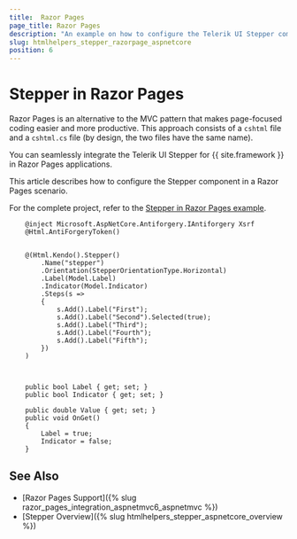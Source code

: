 ```yaml
---
title:  Razor Pages
page_title: Razor Pages
description: "An example on how to configure the Telerik UI Stepper component for {{ site.framework }} in a Razor Page."
slug: htmlhelpers_stepper_razorpage_aspnetcore
position: 6
---
```


# Stepper in Razor Pages

Razor Pages is an alternative to the MVC pattern that makes page-focused coding easier and more productive. This approach consists of a `cshtml` file and a `cshtml.cs` file (by design, the two files have the same name). 

You can seamlessly integrate the Telerik UI Stepper for {{ site.framework }} in Razor Pages applications.

This article describes how to configure the Stepper component in a Razor Pages scenario.

For the complete project, refer to the [Stepper in Razor Pages example](https://github.com/telerik/ui-for-aspnet-core-examples/blob/master/Telerik.Examples.RazorPages/Telerik.Examples.RazorPages/Pages/Stepper/StepperIndex.cshtml).

```tab-HtmlHelper(csthml)        
    @inject Microsoft.AspNetCore.Antiforgery.IAntiforgery Xsrf
	@Html.AntiForgeryToken()
	
	
	@(Html.Kendo().Stepper()
        .Name("stepper")
        .Orientation(StepperOrientationType.Horizontal)
        .Label(Model.Label)
        .Indicator(Model.Indicator)
        .Steps(s =>
        {
            s.Add().Label("First");
            s.Add().Label("Second").Selected(true);
            s.Add().Label("Third");
            s.Add().Label("Fourth");
            s.Add().Label("Fifth");
        })
    )
	
```
```tab-PageModel(cshtml.cs)      
	
	public bool Label { get; set; }
    public bool Indicator { get; set; }

    public double Value { get; set; }
    public void OnGet()
    {            
        Label = true;
        Indicator = false;
    }
```

## See Also

* [Razor Pages Support]({% slug razor_pages_integration_aspnetmvc6_aspnetmvc %})
* [Stepper Overview]({% slug htmlhelpers_stepper_aspnetcore_overview %})

